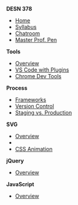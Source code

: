 **DESN 378**
* [Home][1]
* [Syllabus][2]
* [Chatroom][3]
* [Master Prof. Pen][4]

**Tools**
* [Overview][5]
* [VS Code with Plugins][6]
* [Chrome Dev Tools][7]

**Process**
* [Frameworks][8]
* [Version Control][9]
* [Staging vs. Production][10]

**SVG**
* [Overview][11]
* []()
* [CSS Animation][13]

**jQuery**
* [Overview][14]

**JavaScript**
* [Overview][15]

[1]:	/
[2]:	/syllabus/readme.md
[3]:	https://spectrum.chat/web-design-2
[4]:	https://codepen.io/manikoth/pen/qrGMjL
[5]:	/tooling/README.md
[6]:	/tooling/README.md
[7]:	/tooling/README.md
[8]:	/process/readme.md
[9]:	/process/readme.md
[10]:	/process/readme.md
[11]:	/svg/README.md
[13]:	/projects/components.md
[14]:	/jquery/README.md
[15]:	/javascript/README.md